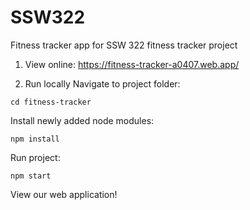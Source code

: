 # SSW322
Fitness tracker app for SSW 322 fitness tracker project

1) View online: https://fitness-tracker-a0407.web.app/

2) Run locally
Navigate to project folder:
```
cd fitness-tracker
```

Install newly added node modules:
```
npm install
```

Run project:
```
npm start
```
View our web application!
